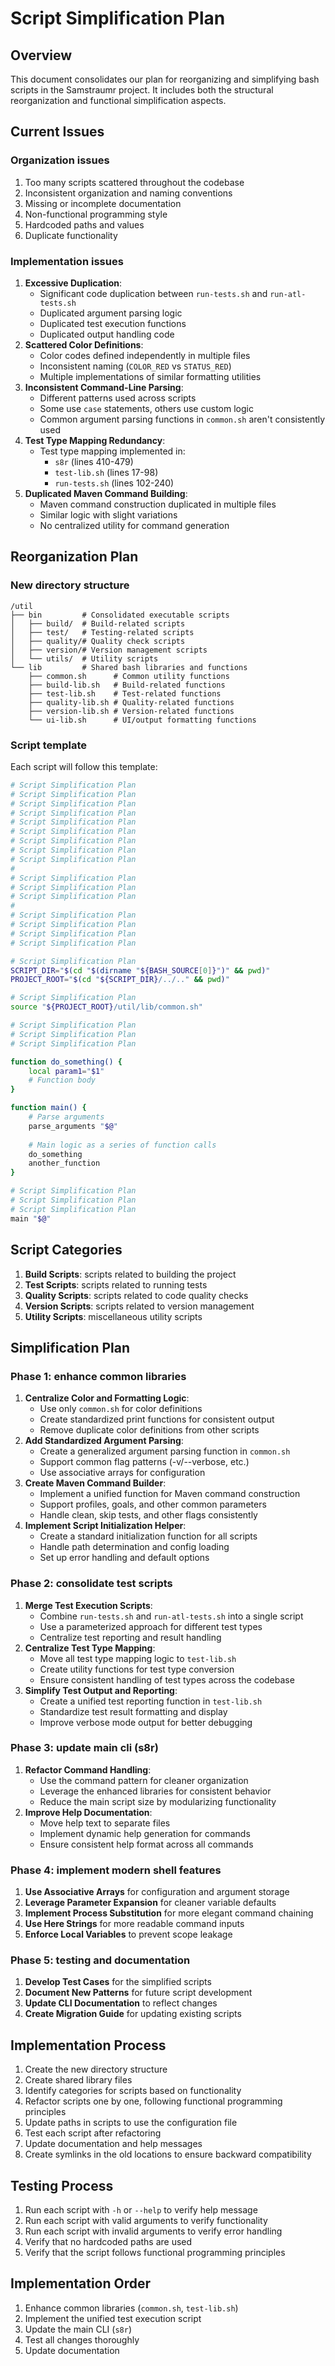 <!--
Copyright (c) 2025 Eric C. Mumford (@heymumford)

This software was developed with analytical assistance from AI tools 
including Claude 3.7 Sonnet, Claude Code, and Google Gemini Deep Research,
which were used as paid services. All intellectual property rights 
remain exclusively with the copyright holder listed above.

Licensed under the Mozilla Public License 2.0
-->


# Script Simplification Plan

## Overview

This document consolidates our plan for reorganizing and simplifying bash scripts in the Samstraumr project. It includes both the structural reorganization and functional simplification aspects.

## Current Issues

### Organization issues

1. Too many scripts scattered throughout the codebase
2. Inconsistent organization and naming conventions
3. Missing or incomplete documentation
4. Non-functional programming style
5. Hardcoded paths and values
6. Duplicate functionality

### Implementation issues

1. **Excessive Duplication**:
   - Significant code duplication between `run-tests.sh` and `run-atl-tests.sh`
   - Duplicated argument parsing logic
   - Duplicated test execution functions
   - Duplicated output handling code
2. **Scattered Color Definitions**:
   - Color codes defined independently in multiple files
   - Inconsistent naming (`COLOR_RED` vs `STATUS_RED`)
   - Multiple implementations of similar formatting utilities
3. **Inconsistent Command-Line Parsing**:
   - Different patterns used across scripts
   - Some use `case` statements, others use custom logic
   - Common argument parsing functions in `common.sh` aren't consistently used
4. **Test Type Mapping Redundancy**:
   - Test type mapping implemented in:
     - `s8r` (lines 410-479)
     - `test-lib.sh` (lines 17-98)
     - `run-tests.sh` (lines 102-240)
5. **Duplicated Maven Command Building**:
   - Maven command construction duplicated in multiple files
   - Similar logic with slight variations
   - No centralized utility for command generation

## Reorganization Plan

### New directory structure

```
/util
├── bin         # Consolidated executable scripts
│   ├── build/  # Build-related scripts
│   ├── test/   # Testing-related scripts
│   ├── quality/# Quality check scripts
│   ├── version/# Version management scripts
│   └── utils/  # Utility scripts
└── lib         # Shared bash libraries and functions
    ├── common.sh      # Common utility functions
    ├── build-lib.sh   # Build-related functions
    ├── test-lib.sh    # Test-related functions
    ├── quality-lib.sh # Quality-related functions
    ├── version-lib.sh # Version-related functions
    └── ui-lib.sh      # UI/output formatting functions
```

### Script template

Each script will follow this template:

```bash
# Script Simplification Plan
# Script Simplification Plan
# Script Simplification Plan
# Script Simplification Plan
# Script Simplification Plan
# Script Simplification Plan
# Script Simplification Plan
# Script Simplification Plan
# Script Simplification Plan
#
# Script Simplification Plan
# Script Simplification Plan
# Script Simplification Plan
#
# Script Simplification Plan
# Script Simplification Plan
# Script Simplification Plan
# Script Simplification Plan

# Script Simplification Plan
SCRIPT_DIR="$(cd "$(dirname "${BASH_SOURCE[0]}")" && pwd)"
PROJECT_ROOT="$(cd "${SCRIPT_DIR}/../.." && pwd)"

# Script Simplification Plan
source "${PROJECT_ROOT}/util/lib/common.sh"

# Script Simplification Plan
# Script Simplification Plan
# Script Simplification Plan

function do_something() {
    local param1="$1"
    # Function body
}

function main() {
    # Parse arguments
    parse_arguments "$@"
    
    # Main logic as a series of function calls
    do_something
    another_function
}

# Script Simplification Plan
# Script Simplification Plan
# Script Simplification Plan
main "$@"
```

## Script Categories

1. **Build Scripts**: scripts related to building the project
2. **Test Scripts**: scripts related to running tests
3. **Quality Scripts**: scripts related to code quality checks
4. **Version Scripts**: scripts related to version management
5. **Utility Scripts**: miscellaneous utility scripts

## Simplification Plan

### Phase 1: enhance common libraries

1. **Centralize Color and Formatting Logic**:
   - Use only `common.sh` for color definitions
   - Create standardized print functions for consistent output
   - Remove duplicate color definitions from other scripts
2. **Add Standardized Argument Parsing**:
   - Create a generalized argument parsing function in `common.sh`
   - Support common flag patterns (-v/--verbose, etc.)
   - Use associative arrays for configuration
3. **Create Maven Command Builder**:
   - Implement a unified function for Maven command construction
   - Support profiles, goals, and other common parameters
   - Handle clean, skip tests, and other flags consistently
4. **Implement Script Initialization Helper**:
   - Create a standard initialization function for all scripts
   - Handle path determination and config loading
   - Set up error handling and default options

### Phase 2: consolidate test scripts

1. **Merge Test Execution Scripts**:
   - Combine `run-tests.sh` and `run-atl-tests.sh` into a single script
   - Use a parameterized approach for different test types
   - Centralize test reporting and result handling
2. **Centralize Test Type Mapping**:
   - Move all test type mapping logic to `test-lib.sh`
   - Create utility functions for test type conversion
   - Ensure consistent handling of test types across the codebase
3. **Simplify Test Output and Reporting**:
   - Create a unified test reporting function in `test-lib.sh`
   - Standardize test result formatting and display
   - Improve verbose mode output for better debugging

### Phase 3: update main cli (s8r)

1. **Refactor Command Handling**:
   - Use the command pattern for cleaner organization
   - Leverage the enhanced libraries for consistent behavior
   - Reduce the main script size by modularizing functionality
2. **Improve Help Documentation**:
   - Move help text to separate files
   - Implement dynamic help generation for commands
   - Ensure consistent help format across all commands

### Phase 4: implement modern shell features

1. **Use Associative Arrays** for configuration and argument storage
2. **Leverage Parameter Expansion** for cleaner variable defaults
3. **Implement Process Substitution** for more elegant command chaining
4. **Use Here Strings** for more readable command inputs
5. **Enforce Local Variables** to prevent scope leakage

### Phase 5: testing and documentation

1. **Develop Test Cases** for the simplified scripts
2. **Document New Patterns** for future script development
3. **Update CLI Documentation** to reflect changes
4. **Create Migration Guide** for updating existing scripts

## Implementation Process

1. Create the new directory structure
2. Create shared library files
3. Identify categories for scripts based on functionality
4. Refactor scripts one by one, following functional programming principles
5. Update paths in scripts to use the configuration file
6. Test each script after refactoring
7. Update documentation and help messages
8. Create symlinks in the old locations to ensure backward compatibility

## Testing Process

1. Run each script with `-h` or `--help` to verify help message
2. Run each script with valid arguments to verify functionality
3. Run each script with invalid arguments to verify error handling
4. Verify that no hardcoded paths are used
5. Verify that the script follows functional programming principles

## Implementation Order

1. Enhance common libraries (`common.sh`, `test-lib.sh`)
2. Implement the unified test execution script
3. Update the main CLI (`s8r`)
4. Test all changes thoroughly
5. Update documentation
